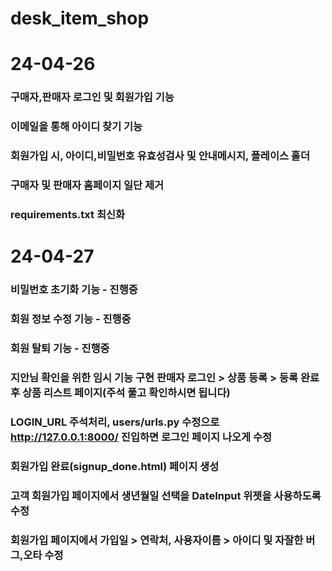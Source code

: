 # desk_item_shop

# 24-04-26
### 구매자,판매자 로그인 및 회원가입 기능
### 이메일을 통해 아이디 찾기 기능
### 회원가입 시, 아이디,비밀번호 유효성검사 및 안내메시지, 플레이스 홀더
### 구매자 및 판매자 홈페이지 일단 제거
### requirements.txt 최신화

# 24-04-27
### 비밀번호 초기화 기능 - 진행중
### 회원 정보 수정 기능 - 진행중
### 회원 탈퇴 기능 - 진행중
### 지안님 확인을 위한 임시 기능 구현 판매자 로그인 > 상품 등록 > 등록 완료 후 상품 리스트 페이지(주석 풀고 확인하시면 됩니다)
### LOGIN_URL 주석처리, users/urls.py 수정으로 http://127.0.0.1:8000/ 진입하면 로그인 페이지 나오게 수정
### 회원가입 완료(signup_done.html) 페이지 생성
### 고객 회원가입 페이지에서 생년월일 선택을 DateInput 위젯을 사용하도록 수정
### 회원가입 페이지에서 가입일 > 연락처, 사용자이름 > 아이디 및 자잘한 버그,오타 수정